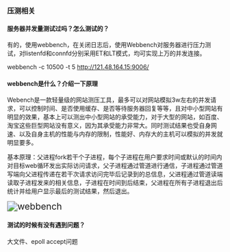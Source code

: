 ### 压测相关

#### 服务器并发量测试过吗？怎么测试的？

有的，使用webbench，在关闭日志后，使用Webbench对服务器进行压力测试，对listenfd和connfd分别采用ET和LT模式，均可实现上万的并发连接。

webbench -c 10500 -t 5 http://121.48.164.15:9006/

#### webbench是什么？介绍一下原理

Webench是一款轻量级的网站测压工具，最多可以对网站模拟3w左右的并发请求，可以控制时间、是否使用缓存、是否等待服务器回复等等，且对中小型网站有明显的效果，基本上可以测出中小型网站的承受能力，对于大型的网站，如百度、淘宝这些巨型网站没有意义，因为其承受能力非常大。同时测试结果也受自身网速、以及自身主机的性能与内存的限制，性能好、内存大的主机可以模拟的并发就明显要多。

基本原理：父进程fork若干个子进程，每个子进程在用户要求时间或默认的时间内对目标web循环发出实际访问请求，父子进程通过管道进行通信，子进程通过管道写端向父进程传递在若干次请求访问完毕后记录到的总信息，父进程通过管道读端读取子进程发来的相关信息，子进程在时间到后结束，父进程在所有子进程退出后统计并给用户显示最后的测试结果，然后退出。

<img src="C:\Users\ZJH\Desktop\课件\C++知识点笔记\6.项目面试相关\pic\webbench.png" alt="webbench" style="zoom:150%;" />

#### 测试的时候有没有遇到问题？

大文件、epoll accept问题